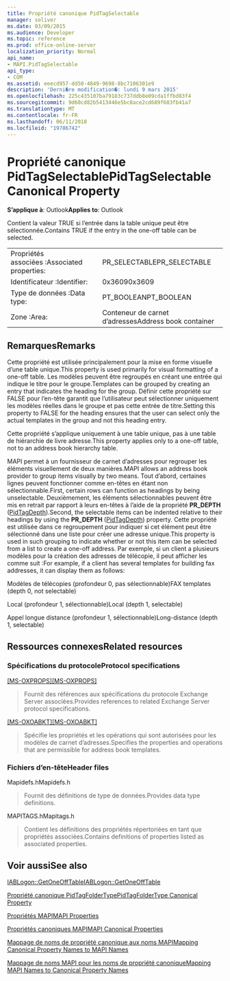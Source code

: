 ```yaml
---
title: Propriété canonique PidTagSelectable
manager: soliver
ms.date: 03/09/2015
ms.audience: Developer
ms.topic: reference
ms.prod: office-online-server
localization_priority: Normal
api_name:
- MAPI.PidTagSelectable
api_type:
- COM
ms.assetid: eeecd957-dd50-4849-9698-8bc7106301e9
description: 'Derni�re modification�: lundi 9 mars 2015'
ms.openlocfilehash: 225c435107ba79183c737ddb8e09cda1ffbd83f4
ms.sourcegitcommit: 9d60cd82b5413446e5bc8ace2cd689f683fb41a7
ms.translationtype: MT
ms.contentlocale: fr-FR
ms.lasthandoff: 06/11/2018
ms.locfileid: "19786742"
---
```

# <a name="pidtagselectable-canonical-property"></a><span data-ttu-id="6b910-103">Propriété canonique PidTagSelectable</span><span class="sxs-lookup"><span data-stu-id="6b910-103">PidTagSelectable Canonical Property</span></span>

  
  
<span data-ttu-id="6b910-104">**S’applique à**: Outlook</span><span class="sxs-lookup"><span data-stu-id="6b910-104">**Applies to**: Outlook</span></span> 
  
<span data-ttu-id="6b910-105">Contient la valeur TRUE si l’entrée dans la table unique peut être sélectionnée.</span><span class="sxs-lookup"><span data-stu-id="6b910-105">Contains TRUE if the entry in the one-off table can be selected.</span></span> 
  
|||
|:-----|:-----|
|<span data-ttu-id="6b910-106">Propriétés associées :</span><span class="sxs-lookup"><span data-stu-id="6b910-106">Associated properties:</span></span>  <br/> |<span data-ttu-id="6b910-107">PR_SELECTABLE</span><span class="sxs-lookup"><span data-stu-id="6b910-107">PR_SELECTABLE</span></span>  <br/> |
|<span data-ttu-id="6b910-108">Identificateur :</span><span class="sxs-lookup"><span data-stu-id="6b910-108">Identifier:</span></span>  <br/> |<span data-ttu-id="6b910-109">0x3609</span><span class="sxs-lookup"><span data-stu-id="6b910-109">0x3609</span></span>  <br/> |
|<span data-ttu-id="6b910-110">Type de données :</span><span class="sxs-lookup"><span data-stu-id="6b910-110">Data type:</span></span>  <br/> |<span data-ttu-id="6b910-111">PT_BOOLEAN</span><span class="sxs-lookup"><span data-stu-id="6b910-111">PT_BOOLEAN</span></span>  <br/> |
|<span data-ttu-id="6b910-112">Zone :</span><span class="sxs-lookup"><span data-stu-id="6b910-112">Area:</span></span>  <br/> |<span data-ttu-id="6b910-113">Conteneur de carnet d’adresses</span><span class="sxs-lookup"><span data-stu-id="6b910-113">Address book container</span></span>  <br/> |
   
## <a name="remarks"></a><span data-ttu-id="6b910-114">Remarques</span><span class="sxs-lookup"><span data-stu-id="6b910-114">Remarks</span></span>

<span data-ttu-id="6b910-115">Cette propriété est utilisée principalement pour la mise en forme visuelle d’une table unique.</span><span class="sxs-lookup"><span data-stu-id="6b910-115">This property is used primarily for visual formatting of a one-off table.</span></span> <span data-ttu-id="6b910-116">Les modèles peuvent être regroupés en créant une entrée qui indique le titre pour le groupe.</span><span class="sxs-lookup"><span data-stu-id="6b910-116">Templates can be grouped by creating an entry that indicates the heading for the group.</span></span> <span data-ttu-id="6b910-117">Définir cette propriété sur FALSE pour l’en-tête garantit que l’utilisateur peut sélectionner uniquement les modèles réelles dans le groupe et pas cette entrée de titre.</span><span class="sxs-lookup"><span data-stu-id="6b910-117">Setting this property to FALSE for the heading ensures that the user can select only the actual templates in the group and not this heading entry.</span></span> 
  
<span data-ttu-id="6b910-118">Cette propriété s’applique uniquement à une table unique, pas à une table de hiérarchie de livre adresse.</span><span class="sxs-lookup"><span data-stu-id="6b910-118">This property applies only to a one-off table, not to an address book hierarchy table.</span></span> 
  
<span data-ttu-id="6b910-119">MAPI permet à un fournisseur de carnet d’adresses pour regrouper les éléments visuellement de deux manières.</span><span class="sxs-lookup"><span data-stu-id="6b910-119">MAPI allows an address book provider to group items visually by two means.</span></span> <span data-ttu-id="6b910-120">Tout d’abord, certaines lignes peuvent fonctionner comme en-têtes en étant non sélectionnable.</span><span class="sxs-lookup"><span data-stu-id="6b910-120">First, certain rows can function as headings by being unselectable.</span></span> <span data-ttu-id="6b910-121">Deuxièmement, les éléments sélectionnables peuvent être mis en retrait par rapport à leurs en-têtes à l’aide de la propriété **PR_DEPTH** ([PidTagDepth](pidtagdepth-canonical-property.md)).</span><span class="sxs-lookup"><span data-stu-id="6b910-121">Second, the selectable items can be indented relative to their headings by using the **PR_DEPTH** ([PidTagDepth](pidtagdepth-canonical-property.md)) property.</span></span> <span data-ttu-id="6b910-122">Cette propriété est utilisée dans ce regroupement pour indiquer si cet élément peut être sélectionné dans une liste pour créer une adresse unique.</span><span class="sxs-lookup"><span data-stu-id="6b910-122">This property is used in such grouping to indicate whether or not this item can be selected from a list to create a one-off address.</span></span> <span data-ttu-id="6b910-123">Par exemple, si un client a plusieurs modèles pour la création des adresses de télécopie, il peut afficher les comme suit :</span><span class="sxs-lookup"><span data-stu-id="6b910-123">For example, if a client has several templates for building fax addresses, it can display them as follows:</span></span> 
  
<span data-ttu-id="6b910-124">Modèles de télécopies (profondeur 0, pas sélectionnable)</span><span class="sxs-lookup"><span data-stu-id="6b910-124">FAX templates (depth 0, not selectable)</span></span>
  
 <span data-ttu-id="6b910-125">Local (profondeur 1, sélectionnable)</span><span class="sxs-lookup"><span data-stu-id="6b910-125">Local (depth 1, selectable)</span></span> 
  
 <span data-ttu-id="6b910-126">Appel longue distance (profondeur 1, sélectionnable)</span><span class="sxs-lookup"><span data-stu-id="6b910-126">Long-distance (depth 1, selectable)</span></span> 
  
## <a name="related-resources"></a><span data-ttu-id="6b910-127">Ressources connexes</span><span class="sxs-lookup"><span data-stu-id="6b910-127">Related resources</span></span>

### <a name="protocol-specifications"></a><span data-ttu-id="6b910-128">Spécifications du protocole</span><span class="sxs-lookup"><span data-stu-id="6b910-128">Protocol specifications</span></span>

<span data-ttu-id="6b910-129">[[MS-OXPROPS]](http://msdn.microsoft.com/library/f6ab1613-aefe-447d-a49c-18217230b148%28Office.15%29.aspx)</span><span class="sxs-lookup"><span data-stu-id="6b910-129">[[MS-OXPROPS]](http://msdn.microsoft.com/library/f6ab1613-aefe-447d-a49c-18217230b148%28Office.15%29.aspx)</span></span>
  
> <span data-ttu-id="6b910-130">Fournit des références aux spécifications du protocole Exchange Server associées.</span><span class="sxs-lookup"><span data-stu-id="6b910-130">Provides references to related Exchange Server protocol specifications.</span></span>
    
<span data-ttu-id="6b910-131">[[MS-OXOABKT]](http://msdn.microsoft.com/library/cd5a3e78-1eeb-4a75-88eb-e82c8c96ff31%28Office.15%29.aspx)</span><span class="sxs-lookup"><span data-stu-id="6b910-131">[[MS-OXOABKT]](http://msdn.microsoft.com/library/cd5a3e78-1eeb-4a75-88eb-e82c8c96ff31%28Office.15%29.aspx)</span></span>
  
> <span data-ttu-id="6b910-132">Spécifie les propriétés et les opérations qui sont autorisées pour les modèles de carnet d’adresses.</span><span class="sxs-lookup"><span data-stu-id="6b910-132">Specifies the properties and operations that are permissible for address book templates.</span></span>
    
### <a name="header-files"></a><span data-ttu-id="6b910-133">Fichiers d’en-tête</span><span class="sxs-lookup"><span data-stu-id="6b910-133">Header files</span></span>

<span data-ttu-id="6b910-134">Mapidefs.h</span><span class="sxs-lookup"><span data-stu-id="6b910-134">Mapidefs.h</span></span>
  
> <span data-ttu-id="6b910-135">Fournit des définitions de type de données.</span><span class="sxs-lookup"><span data-stu-id="6b910-135">Provides data type definitions.</span></span>
    
<span data-ttu-id="6b910-136">MAPITAGS.h</span><span class="sxs-lookup"><span data-stu-id="6b910-136">Mapitags.h</span></span>
  
> <span data-ttu-id="6b910-137">Contient les définitions des propriétés répertoriées en tant que propriétés associées.</span><span class="sxs-lookup"><span data-stu-id="6b910-137">Contains definitions of properties listed as associated properties.</span></span>
    
## <a name="see-also"></a><span data-ttu-id="6b910-138">Voir aussi</span><span class="sxs-lookup"><span data-stu-id="6b910-138">See also</span></span>



[<span data-ttu-id="6b910-139">IABLogon::GetOneOffTable</span><span class="sxs-lookup"><span data-stu-id="6b910-139">IABLogon::GetOneOffTable</span></span>](iablogon-getoneofftable.md)
  
[<span data-ttu-id="6b910-140">Propriété canonique PidTagFolderType</span><span class="sxs-lookup"><span data-stu-id="6b910-140">PidTagFolderType Canonical Property</span></span>](pidtagfoldertype-canonical-property.md)


[<span data-ttu-id="6b910-141">Propriétés MAPI</span><span class="sxs-lookup"><span data-stu-id="6b910-141">MAPI Properties</span></span>](mapi-properties.md)
  
[<span data-ttu-id="6b910-142">Propriétés canoniques MAPI</span><span class="sxs-lookup"><span data-stu-id="6b910-142">MAPI Canonical Properties</span></span>](mapi-canonical-properties.md)
  
[<span data-ttu-id="6b910-143">Mappage de noms de propriété canonique aux noms MAPI</span><span class="sxs-lookup"><span data-stu-id="6b910-143">Mapping Canonical Property Names to MAPI Names</span></span>](mapping-canonical-property-names-to-mapi-names.md)
  
[<span data-ttu-id="6b910-144">Mappage de noms MAPI pour les noms de propriété canonique</span><span class="sxs-lookup"><span data-stu-id="6b910-144">Mapping MAPI Names to Canonical Property Names</span></span>](mapping-mapi-names-to-canonical-property-names.md)

